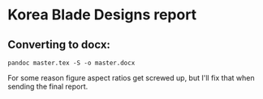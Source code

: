 # Korea Blade Designs report

## Converting to docx:

    pandoc master.tex -S -o master.docx

For some reason figure aspect ratios get screwed up, but I'll fix that when sending the final report. 

